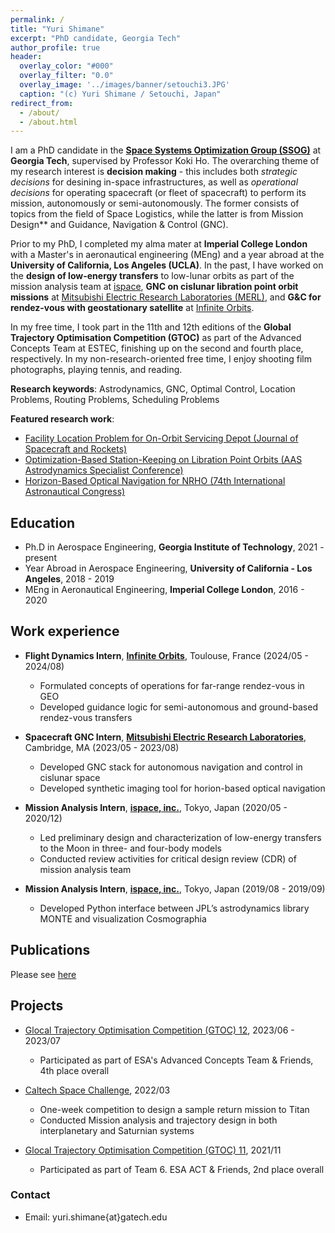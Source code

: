 ```yaml
---
permalink: /
title: "Yuri Shimane"
excerpt: "PhD candidate, Georgia Tech"
author_profile: true
header:
  overlay_color: "#000"
  overlay_filter: "0.0"
  overlay_image: '../images/banner/setouchi3.JPG'
  caption: "(c) Yuri Shimane / Setouchi, Japan"
redirect_from: 
  - /about/
  - /about.html
---
```


I am a PhD candidate in the [**Space Systems Optimization Group (SSOG)**](https://ssog.ae.gatech.edu/) at **Georgia Tech**, supervised by Professor Koki Ho. 
The overarching theme of my research interest is **decision making** - this includes both *strategic decisions* for desining in-space infrastructures, as well as *operational decisions* for operating spacecraft (or fleet of spacecraft) to perform its mission, autonomously or semi-autonomously. 
The former consists of topics from the field of Space Logistics, while the latter is from Mission Design** and Guidance, Navigation & Control (GNC). 

Prior to my PhD, I completed my alma mater at **Imperial College London** with a Master's in aeronautical engineering (MEng) and a year abroad at the **University of California, Los Angeles (UCLA)**. 
In the past, I have worked on the **design of low-energy transfers** to low-lunar orbits as part of the mission analysis team at [ispace](https://ispace-inc.com/), **GNC on cislunar libration point orbit missions** at [Mitsubishi Electric Research Laboratories (MERL)](https://www.merl.com/), and **G&C for rendez-vous with geostationary satellite** at [Infinite Orbits](https://www.infiniteorbits.io/). 

In my free time, I took part in the 11th and 12th editions of the **Global Trajectory Optimisation Competition (GTOC)** as part of the Advanced Concepts Team at ESTEC, finishing up on the second and fourth place, respectively.
In my non-research-oriented free time, I enjoy shooting film photographs, playing tennis, and reading. 

**Research keywords**: Astrodynamics, GNC, Optimal Control, Location Problems, Routing Problems, Scheduling Problems

**Featured research work**: 

- [Facility Location Problem for On-Orbit Servicing Depot (Journal of Spacecraft and Rockets)](https://link.springer.com/article/10.1007/s40295-023-00386-8)
- [Optimization-Based Station-Keeping on Libration Point Orbits (AAS Astrodynamics Specialist Conference)]((https://www.merl.com/publications/docs/TR2024-109.pdf))
- [Horizon-Based Optical Navigation for NRHO (74th International Astronautical Congress)]((https://www.merl.com/publications/docs/TR2023-128.pdf))


## Education

* Ph.D in Aerospace Engineering, **Georgia Institute of Technology**, 2021 - present
* Year Abroad in Aerospace Engineering, **University of California - Los Angeles**, 2018 - 2019
* MEng in Aeronautical Engineering, **Imperial College London**, 2016 - 2020

## Work experience

* **Flight Dynamics Intern**, [**Infinite Orbits**](https://www.infiniteorbits.io/), Toulouse, France (2024/05 - 2024/08)
  * Formulated concepts of operations for far-range rendez-vous in GEO
  * Developed guidance logic for semi-autonomous and ground-based rendez-vous transfers

* **Spacecraft GNC Intern**, [**Mitsubishi Electric Research Laboratories**](https://www.merl.com/), Cambridge, MA (2023/05 - 2023/08)
  * Developed GNC stack for autonomous navigation and control in cislunar space
  * Developed synthetic imaging tool for horion-based optical navigation

* **Mission Analysis Intern**, [**ispace, inc.**](https://ispace-inc.com/), Tokyo, Japan (2020/05 - 2020/12)
  * Led preliminary design and characterization of low-energy transfers to the Moon in three- and four-body models
  * Conducted review activities for critical design review (CDR) of mission analysis team

* **Mission Analysis Intern**, [**ispace, inc.**](https://ispace-inc.com/), Tokyo, Japan (2019/08 - 2019/09)
  * Developed Python interface between JPL’s astrodynamics library MONTE and visualization Cosmographia


## Publications

Please see [here](/publications/)

## Projects

* [Glocal Trajectory Optimisation Competition (GTOC) 12](https://gtoc12.tsinghua.edu.cn/), 2023/06 - 2023/07
  * Participated as part of ESA's Advanced Concepts Team & Friends, 4th place overall

* [Caltech Space Challenge](https://www.spacechallenge.caltech.edu/description), 2022/03
  * One-week competition to design a sample return mission to Titan
  * Conducted Mission analysis and trajectory design in both interplanetary and Saturnian systems

* [Glocal Trajectory Optimisation Competition (GTOC) 11](https://gtoc11.nudt.edu.cn/GTOC?page=home), 2021/11
  * Participated as part of Team 6. ESA ACT & Friends, 2nd place overall


### Contact

- Email: yuri.shimane{at}gatech.edu
